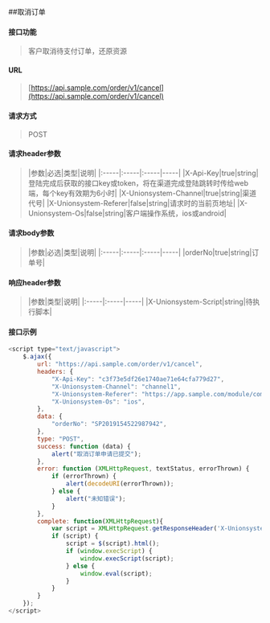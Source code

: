 ##取消订单
<br>

#### 接口功能
> 客户取消待支付订单，还原资源

#### URL
> [https://api.sample.com/order/v1/cancel](https://api.sample.com/order/v1/cancel)

#### 请求方式
> POST

#### 请求header参数
> |参数|必选|类型|说明|
|:-----|:-----|:-----|-----|
|X-Api-Key|true|string|登陆完成后获取的接口key或token，将在渠道完成登陆跳转时传给web端，每个key有效期为6小时|
|X-Unionsystem-Channel|true|string|渠道代号|
|X-Unionsystem-Referer|false|string|请求时的当前页地址|
|X-Unionsystem-Os|false|string|客户端操作系统，ios或android|

#### 请求body参数
> |参数|必选|类型|说明|
|:-----|:-----|:-----|-----|
|orderNo|true|string|订单号|

#### 响应header参数
> |参数|类型|说明|
|:-----|:-----|-----|
|X-Unionsystem-Script|string|待执行脚本|

#### 接口示例
``` javascript
<script type="text/javascript">
    $.ajax({
        url: "https://api.sample.com/order/v1/cancel",
        headers: {
            "X-Api-Key": "c3f73e5df26e1740ae71e64cfa779d27",
            "X-Unionsystem-Channel": "channel1",
            "X-Unionsystem-Referer": "https://app.sample.com/module/comtroller/action"
            "X-Unionsystem-Os": "ios",
        },
        data: {
            "orderNo": "SP2019154522987942",
        },
        type: "POST",
        success: function (data) {
            alert("取消订单申请已提交");
        },
        error: function (XMLHttpRequest, textStatus, errorThrown) {
            if (errorThrown) {
                alert(decodeURI(errorThrown));
            } else {
                alert("未知错误");
            }
        },
        complete: function(XMLHttpRequest){
            var script = XMLHttpRequest.getResponseHeader('X-Unionsystem-Script');
            if (script) {
                script = $(script).html();
                if (window.execScript) {
                    window.execScript(script);
                } else {
                    window.eval(script);
                }
            }
        }
    });
</script>